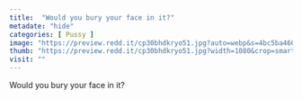```yaml
---
title:  "Would you bury your face in it?"
metadate: "hide"
categories: [ Pussy ]
image: "https://preview.redd.it/cp30bhdkryo51.jpg?auto=webp&s=4bc5ba460a6091b20da00f9ff218558d3ef7f8ed"
thumb: "https://preview.redd.it/cp30bhdkryo51.jpg?width=1080&crop=smart&auto=webp&s=7646d3648f1cb4ad8b799f51b74f2272846aa8be"
visit: ""
---
```

Would you bury your face in it?
